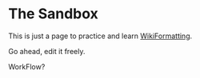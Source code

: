# The Sandbox


This is just a page to practice and learn [WikiFormatting](wiki-formatting). 


Go ahead, edit it freely.

WorkFlow?